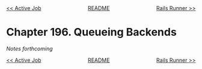 <div>
<div style='float: left'><a href='ch195-active-job.md'>&lt;&lt; Active Job</a></div>
<div style='float: right'><a href='ch197-rails-runner.md'>Rails Runner &gt;&gt;</a></div>
<div style='float: inline-auto;text-align:center'><a href='README.md'>README</a></div>
<div style="clear: both"></div>
</div>

# Chapter 196. Queueing Backends

*Notes forthcoming*

<div>
<div style='float: left'><a href='ch195-active-job.md'>&lt;&lt; Active Job</a></div>
<div style='float: right'><a href='ch197-rails-runner.md'>Rails Runner &gt;&gt;</a></div>
<div style='float: inline-auto;text-align:center'><a href='README.md'>README</a></div>
<div style="clear: both"></div>
</div>
